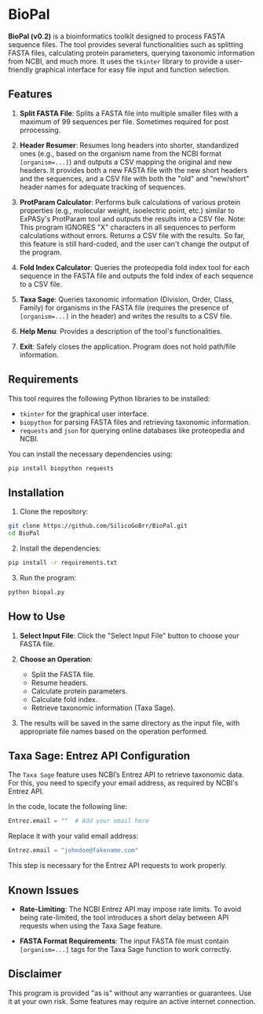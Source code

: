 # BioPal

**BioPal (v0.2)** is a bioinformatics toolkit designed to process FASTA sequence files. The tool provides several functionalities such as splitting FASTA files, calculating protein parameters, querying taxonomic information from NCBI, and much more. It uses the `tkinter` library to provide a user-friendly graphical interface for easy file input and function selection.

## Features

1. **Split FASTA File**: Splits a FASTA file into multiple smaller files with a maximum of 99 sequences per file. Sometimes required for post prrocessing.
   
2. **Header Resumer**: Resumes long headers into shorter, standardized ones (e.g., based on the organism name from the NCBI format `[organism=...]`) and outputs a CSV mapping the original and new headers. It provides both a new FASTA file with the new short headers and the sequences, and a CSV file with both the "old" and "new/short" header names for adequate tracking of sequences.

3. **ProtParam Calculator**: Performs bulk calculations of various protein properties (e.g., molecular weight, isoelectric point, etc.) similar to ExPASy's ProtParam tool and outputs the results into a CSV file. Note: This program IGNORES "X" characters in all sequences to perform calculations without errors. Returns a CSV file with the results. So far, this feature is still hard-coded, and the user can't change the output of the program.

4. **Fold Index Calculator**: Queries the proteopedia fold index tool for each sequence in the FASTA file and outputs the fold index of each sequence to a CSV file.

5. **Taxa Sage**: Queries taxonomic information (Division, Order, Class, Family) for organisms in the FASTA file (requires the presence of `[organism=...]` in the header) and writes the results to a CSV file.

6. **Help Menu**: Provides a description of the tool's functionalities.

7. **Exit**: Safely closes the application. Program does not hold path/file information.

## Requirements

This tool requires the following Python libraries to be installed:

- `tkinter` for the graphical user interface.
- `biopython` for parsing FASTA files and retrieving taxonomic information.
- `requests` and `json` for querying online databases like proteopedia and NCBI.

You can install the necessary dependencies using:

```bash
pip install biopython requests
```

## Installation

1. Clone the repository:

```bash
git clone https://github.com/SilicoGoBrr/BioPal.git
cd BioPal
```

2. Install the dependencies:

```bash
pip install -r requirements.txt
```

3. Run the program:

```bash
python biopal.py
```

## How to Use

1. **Select Input File**: Click the "Select Input File" button to choose your FASTA file.

2. **Choose an Operation**:
   - Split the FASTA file.
   - Resume headers.
   - Calculate protein parameters.
   - Calculate fold index.
   - Retrieve taxonomic information (Taxa Sage).

3. The results will be saved in the same directory as the input file, with appropriate file names based on the operation performed.

## Taxa Sage: Entrez API Configuration

The `Taxa Sage` feature uses NCBI’s Entrez API to retrieve taxonomic data. For this, you need to specify your email address, as required by NCBI's Entrez API.

In the code, locate the following line:

```python
Entrez.email = ""  # Add your email here
```

Replace it with your valid email address:

```python
Entrez.email = "johndoe@fakename.com"
```

This step is necessary for the Entrez API requests to work properly.

## Known Issues

- **Rate-Limiting**: The NCBI Entrez API may impose rate limits. To avoid being rate-limited, the tool introduces a short delay between API requests when using the Taxa Sage feature.

- **FASTA Format Requirements**: The input FASTA file must contain `[organism=...]` tags for the Taxa Sage function to work correctly.

## Disclaimer

This program is provided "as is" without any warranties or guarantees. Use it at your own risk. Some features may require an active internet connection.
